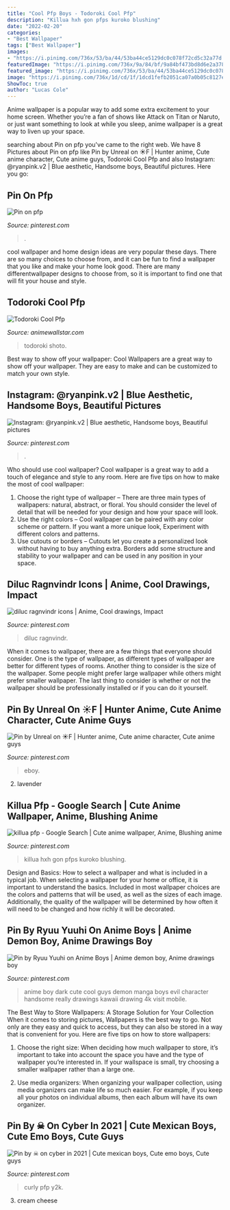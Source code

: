 ```yaml
---
title: "Cool Pfp Boys - Todoroki Cool Pfp"
description: "Killua hxh gon pfps kuroko blushing"
date: "2022-02-20"
categories:
- "Best Wallpaper"
tags: ["Best Wallpaper"]
images:
- "https://i.pinimg.com/736x/53/ba/44/53ba44ce5129dc0c078f72cd5c32a77d.jpg"
featuredImage: "https://i.pinimg.com/736x/9a/84/bf/9a84bf473bd8d6e2a378bf17caad34c5.jpg"
featured_image: "https://i.pinimg.com/736x/53/ba/44/53ba44ce5129dc0c078f72cd5c32a77d.jpg"
image: "https://i.pinimg.com/736x/1d/cd/1f/1dcd1fefb2051ca07a0b05c8127e63d0.jpg"
ShowToc: true
author: "Lucas Cole"
---
```



Anime wallpaper is a popular way to add some extra excitement to your home screen. Whether you’re a fan of shows like Attack on Titan or Naruto, or just want something to look at while you sleep, anime wallpaper is a great way to liven up your space.

	

		
searching about Pin on pfp you've came to the right web. We have 8 Pictures about Pin on pfp like Pin by Unreal on ☀︎︎F | Hunter anime, Cute anime character, Cute anime guys, Todoroki Cool Pfp and also Instagram: @ryanpink.v2 | Blue aesthetic, Handsome boys, Beautiful pictures. Here you go:
		
    
## Pin On Pfp

<img loading=lazy src="https://i.pinimg.com/736x/e7/b4/4b/e7b44baf103baaeb19d72f29127e9aa3.jpg" onerror="this.onerror=null;this.src='https://tse2.mm.bing.net/th?id=OIP.l3c0Nbc8tQUASC0V99GqIgHaKO&amp;pid=15.1';" alt="Pin on pfp">

_Source: pinterest.com_

>. 

	

cool wallpaper and home design ideas are very popular these days. There are so many choices to choose from, and it can be fun to find a wallpaper that you like and make your home look good. There are many differentwallpaper designs to choose from, so it is important to find one that will fit your house and style.

    
## Todoroki Cool Pfp

<img loading=lazy src="https://i.pinimg.com/564x/63/53/1d/63531d65f2aadb751bc65b71c972a35c.jpg" onerror="this.onerror=null;this.src='https://tse3.mm.bing.net/th?id=OIP.KnIVvUHe3OydcCkzQQ-07AHaHa&amp;pid=15.1';" alt="Todoroki Cool Pfp">

_Source: animewallstar.com_

>todoroki shoto. 

	

Best way to show off your wallpaper:
Cool Wallpapers are a great way to show off your wallpaper. They are easy to make and can be customized to match your own style.

    
## Instagram: @ryanpink.v2 | Blue Aesthetic, Handsome Boys, Beautiful Pictures

<img loading=lazy src="https://i.pinimg.com/736x/1d/cd/1f/1dcd1fefb2051ca07a0b05c8127e63d0.jpg" onerror="this.onerror=null;this.src='https://tse3.mm.bing.net/th?id=OIP.FxvBCYEV43VgDjRTt04VDQHaHv&amp;pid=15.1';" alt="Instagram: @ryanpink.v2 | Blue aesthetic, Handsome boys, Beautiful pictures">

_Source: pinterest.com_

>. 

	

Who should use cool wallpaper?
Cool wallpaper is a great way to add a touch of elegance and style to any room. Here are five tips on how to make the most of cool wallpaper: 
1) Choose the right type of wallpaper – There are three main types of wallpapers: natural, abstract, or floral. You should consider the level of detail that will be needed for your design and how your space will look. 
2) Use the right colors – Cool wallpaper can be paired with any color scheme or pattern. If you want a more unique look, Experiment with different colors and patterns. 
3) Use cutouts or borders – Cutouts let you create a personalized look without having to buy anything extra. Borders add some structure and stability to your wallpaper and can be used in any position in your space.

    
## Diluc Ragnvindr Icons | Anime, Cool Drawings, Impact

<img loading=lazy src="https://i.pinimg.com/736x/9a/84/bf/9a84bf473bd8d6e2a378bf17caad34c5.jpg" onerror="this.onerror=null;this.src='https://tse2.mm.bing.net/th?id=OIP.DJbIarsLNhSwiss79mejcwHaHa&amp;pid=15.1';" alt="diluc ragnvindr icons | Anime, Cool drawings, Impact">

_Source: pinterest.com_

>diluc ragnvindr. 

	

When it comes to wallpaper, there are a few things that everyone should consider. One is the type of wallpaper, as different types of wallpaper are better for different types of rooms. Another thing to consider is the size of the wallpaper. Some people might prefer large wallpaper while others might prefer smaller wallpaper. The last thing to consider is whether or not the wallpaper should be professionally installed or if you can do it yourself.

    
## Pin By Unreal On ☀︎︎F | Hunter Anime, Cute Anime Character, Cute Anime Guys

<img loading=lazy src="https://i.pinimg.com/736x/d5/7f/b0/d57fb01e56bb0936fbbc12d883a5caed.jpg" onerror="this.onerror=null;this.src='https://tse4.mm.bing.net/th?id=OIP.3Yrc3skI-Qyy19NQtdag0AHaNL&amp;pid=15.1';" alt="Pin by Unreal on ☀︎︎F | Hunter anime, Cute anime character, Cute anime guys">

_Source: pinterest.com_

>eboy. 

	

2. lavender 

    
## Killua Pfp - Google Search | Cute Anime Wallpaper, Anime, Blushing Anime

<img loading=lazy src="https://i.pinimg.com/736x/53/ba/44/53ba44ce5129dc0c078f72cd5c32a77d.jpg" onerror="this.onerror=null;this.src='https://tse2.mm.bing.net/th?id=OIP.Y8bTgc2FR13qSN6pgg1W1gHaGE&amp;pid=15.1';" alt="killua pfp - Google Search | Cute anime wallpaper, Anime, Blushing anime">

_Source: pinterest.com_

>killua hxh gon pfps kuroko blushing. 

	

Design and Basics: How to select a wallpaper and what is included in a typical job.
When selecting a wallpaper for your home or office, it is important to understand the basics. Included in most wallpaper choices are the colors and patterns that will be used, as well as the sizes of each image. Additionally, the quality of the wallpaper will be determined by how often it will need to be changed and how richly it will be decorated.

    
## Pin By Ryuu Yuuhi On Anime Boys | Anime Demon Boy, Anime Drawings Boy

<img loading=lazy src="https://i.pinimg.com/736x/be/68/e9/be68e9966cb396be3a677872e166835c.jpg" onerror="this.onerror=null;this.src='https://tse4.mm.bing.net/th?id=OIP.expyH6B3iBnSLqG2ETCKwgHaJV&amp;pid=15.1';" alt="Pin by Ryuu Yuuhi on Anime Boys | Anime demon boy, Anime drawings boy">

_Source: pinterest.com_

>anime boy dark cute cool guys demon manga boys evil character handsome really drawings kawaii drawing 4k visit mobile. 

	

The Best Way to Store Wallpapers: A Storage Solution for Your Collection
When it comes to storing pictures, Wallpapers is the best way to go. Not only are they easy and quick to access, but they can also be stored in a way that is convenient for you. Here are five tips on how to store wallpapers:
1) Choose the right size: When deciding how much wallpaper to store, it’s important to take into account the space you have and the type of wallpaper you’re interested in. If your wallspace is small, try choosing a smaller wallpaper rather than a large one.

2) Use media organizers: When organizing your wallpaper collection, using media organizers can make life so much easier. For example, if you keep all your photos on individual albums, then each album will have its own organizer.

    
## Pin By ☠︎︎ On Cyber In 2021 | Cute Mexican Boys, Cute Emo Boys, Cute Guys

<img loading=lazy src="https://i.pinimg.com/736x/76/1c/95/761c95304acca1fa4343ec0400cefe1d.jpg" onerror="this.onerror=null;this.src='https://tse2.mm.bing.net/th?id=OIP.xnWY-FT75J3XS4DBIwxI8wHaJa&amp;pid=15.1';" alt="Pin by ☠︎︎ on cyber in 2021 | Cute mexican boys, Cute emo boys, Cute guys">

_Source: pinterest.com_

>curly pfp y2k. 

	

3. cream cheese 

